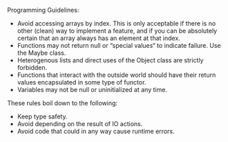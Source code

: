 Programming Guidelines:

- Avoid accessing arrays by index. This is only acceptable if there is no other (clean) way to implement a feature, and if you can be absolutely certain that an array always has an element at that index.
- Functions may not return null or “special values“ to indicate failure. Use the Maybe class.
- Heterogenous lists and direct uses of the Object class are strictly forbidden.
- Functions that interact with the outside world should have their return values encapsulated in some type of functor.
- Variables may not be null or uninitialized at any time.

These rules boil down to the following:
- Keep type safety.
- Avoid depending on the result of IO actions.
- Avoid code that could in any way cause runtime errors.